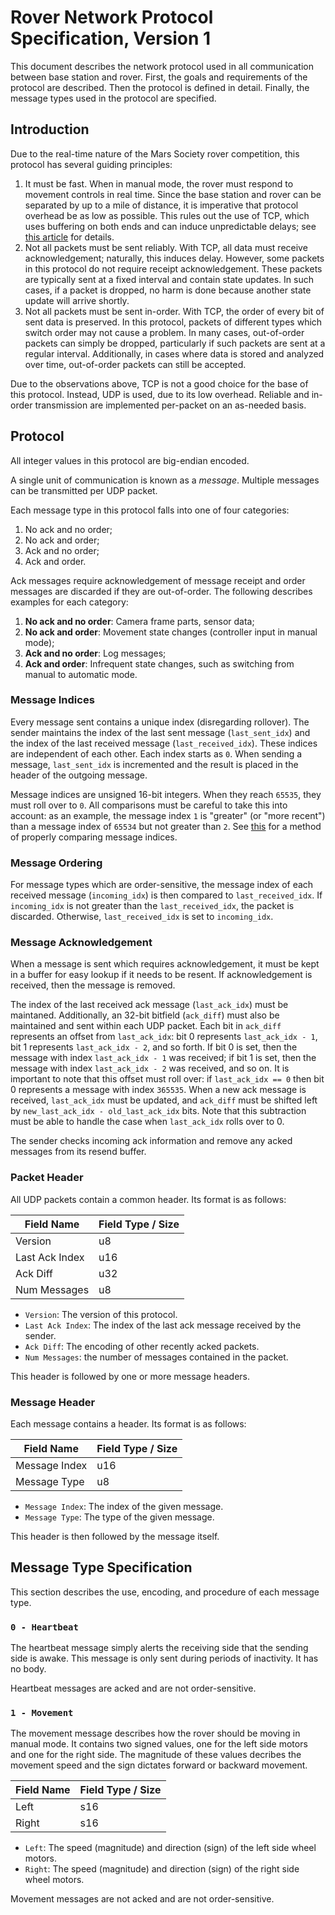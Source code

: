 # Rover Network Protocol Specification, Version 1

This document describes the network protocol used in all communication between base station and rover. First, the goals and requirements of the protocol are described. Then the protocol is defined in detail. Finally, the message types used in the protocol are specified.

## Introduction

Due to the real-time nature of the Mars Society rover competition, this protocol has several guiding principles:
1. It must be fast. When in manual mode, the rover must respond to movement controls in real time. Since the base station and rover can be separated by up to a mile of distance, it is imperative that protocol overhead be as low as possible. This rules out the use of TCP, which uses buffering on both ends and can induce unpredictable delays; see [this article](https://gafferongames.com/post/udp_vs_tcp/) for details.
2. Not all packets must be sent reliably. With TCP, all data must receive acknowledgement; naturally, this induces delay. However, some packets in this protocol do not require receipt acknowledgement. These packets are typically sent at a fixed interval and contain state updates. In such cases, if a packet is dropped, no harm is done because another state update will arrive shortly.
3. Not all packets must be sent in-order. With TCP, the order of every bit of sent data is preserved. In this protocol, packets of different types which switch order may not cause a problem. In many cases, out-of-order packets can simply be dropped, particularly if such packets are sent at a regular interval. Additionally, in cases where data is stored and analyzed over time, out-of-order packets can still be accepted.

Due to the observations above, TCP is not a good choice for the base of this protocol. Instead, UDP is used, due to its low overhead. Reliable and in-order transmission are implemented per-packet on an as-needed basis.

## Protocol

All integer values in this protocol are big-endian encoded.

A single unit of communication is known as a _message_. Multiple messages can be transmitted per UDP packet.

Each message type in this protocol falls into one of four categories:
1. No ack and no order;
2. No ack and order;
3. Ack and no order;
4. Ack and order.

Ack messages require acknowledgement of message receipt and order messages are discarded if they are out-of-order. The following describes examples for each category:

1. **No ack and no order**: Camera frame parts, sensor data;
2. **No ack and order**: Movement state changes (controller input in manual mode);
3. **Ack and no order**: Log messages;
4. **Ack and order**: Infrequent state changes, such as switching from manual to automatic mode.

### Message Indices

Every message sent contains a unique index (disregarding rollover). The sender maintains the index of the last sent message (`last_sent_idx`) and the index of the last received message (`last_received_idx`). These indices are independent of each other. Each index starts as `0`. When sending a message, `last_sent_idx` is incremented and the result is placed in the header of the outgoing message.

Message indices are unsigned 16-bit integers. When they reach `65535`, they must roll over to `0`. All comparisons must be careful to take this into account: as an example, the message index `1` is "greater" (or "more recent") than a message index of `65534` but not greater than `2`. See [this](https://gafferongames.com/post/reliability_ordering_and_congestion_avoidance_over_udp#handling-sequence-number-wrap-around) for a method of properly comparing message indices.

### Message Ordering

For message types which are order-sensitive, the message index of each received message (`incoming_idx`) is then compared to `last_received_idx`. If `incoming_idx` is not greater than the `last_received_idx`, the packet is discarded. Otherwise, `last_received_idx` is set to `incoming_idx`.

### Message Acknowledgement

When a message is sent which requires acknowledgement, it must be kept in a buffer for easy lookup if it needs to be resent. If acknowledgement is received, then the message is removed.

The index of the last received ack message (`last_ack_idx`) must be maintaned. Additionally, an 32-bit bitfield (`ack_diff`) must also be maintained and sent within each UDP packet. Each bit in `ack_diff` represents an offset from `last_ack_idx`: bit 0 represents `last_ack_idx - 1`, bit 1 represents `last_ack_idx - 2`, and so forth. If bit 0 is set, then the message with index `last_ack_idx - 1` was received; if bit 1 is set, then the message with index `last_ack_idx - 2` was received, and so on. It is important to note that this offset must roll over: if `last_ack_idx == 0` then bit 0 represents a message with index `365535`. When a new ack message is received, `last_ack_idx` must be updated, and `ack_diff` must be shifted left by `new_last_ack_idx - old_last_ack_idx` bits. Note that this subtraction must be able to handle the case when `last_ack_idx` rolls over to 0.

The sender checks incoming ack information and remove any acked messages from its resend buffer.

### Packet Header

All UDP packets contain a common header. Its format is as follows:

| Field Name      | Field Type / Size |
| --------------- | ----------------- |
| Version         | u8                |
| Last Ack Index  | u16               |
| Ack Diff        | u32               |
| Num Messages    | u8                |

* `Version`: The version of this protocol.
* `Last Ack Index`: The index of the last ack message received by the sender.
* `Ack Diff`: The encoding of other recently acked packets.
* `Num Messages`: the number of messages contained in the packet.

This header is followed by one or more message headers.

### Message Header

Each message contains a header. Its format is as follows:

| Field Name    | Field Type / Size |
| ------------- | ----------------- |
| Message Index | u16               |
| Message Type  | u8                |

* `Message Index`: The index of the given message.
* `Message Type`: The type of the given message.

This header is then followed by the message itself.

## Message Type Specification

This section describes the use, encoding, and procedure of each message type.

### `0 - Heartbeat`

The heartbeat message simply alerts the receiving side that the sending side is awake. This message is only sent during periods of inactivity. It has no body.

Heartbeat messages are acked and are not order-sensitive.

### `1 - Movement`

The movement message describes how the rover should be moving in manual mode. It contains two signed values, one for the left side motors and one for the right side. The magnitude of these values decribes the movement speed and the sign dictates forward or backward movement.

| Field Name | Field Type / Size |
| ---------- | ----------------- |
| Left       | s16               |
| Right      | s16               |

* `Left`: The speed (magnitude) and direction (sign) of the left side wheel motors.
* `Right`: The speed (magnitude) and direction (sign) of the right side wheel motors.

Movement messages are not acked and are not order-sensitive.